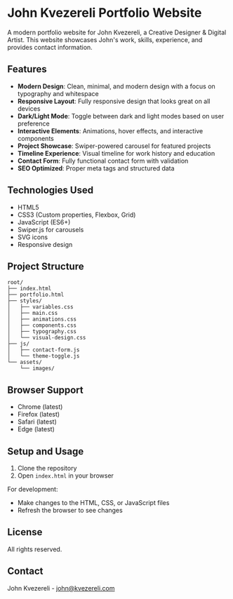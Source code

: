 # John Kvezereli Portfolio Website

A modern portfolio website for John Kvezereli, a Creative Designer & Digital Artist. This website showcases John's work, skills, experience, and provides contact information.

## Features

- **Modern Design**: Clean, minimal, and modern design with a focus on typography and whitespace
- **Responsive Layout**: Fully responsive design that looks great on all devices
- **Dark/Light Mode**: Toggle between dark and light modes based on user preference
- **Interactive Elements**: Animations, hover effects, and interactive components
- **Project Showcase**: Swiper-powered carousel for featured projects
- **Timeline Experience**: Visual timeline for work history and education
- **Contact Form**: Fully functional contact form with validation
- **SEO Optimized**: Proper meta tags and structured data

## Technologies Used

- HTML5
- CSS3 (Custom properties, Flexbox, Grid)
- JavaScript (ES6+)
- Swiper.js for carousels
- SVG icons
- Responsive design

## Project Structure

```
root/
├── index.html
├── portfolio.html
├── styles/
│   ├── variables.css
│   ├── main.css
│   ├── animations.css
│   ├── components.css
│   ├── typography.css
│   └── visual-design.css
├── js/
│   ├── contact-form.js
│   └── theme-toggle.js
└── assets/
    └── images/
```

## Browser Support

- Chrome (latest)
- Firefox (latest)
- Safari (latest)
- Edge (latest)

## Setup and Usage

1. Clone the repository
2. Open `index.html` in your browser

For development:
- Make changes to the HTML, CSS, or JavaScript files
- Refresh the browser to see changes

## License

All rights reserved.

## Contact

John Kvezereli - john@kvezereli.com 